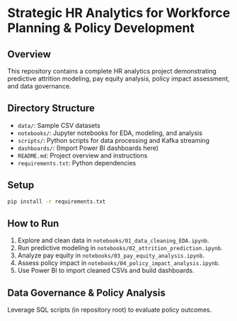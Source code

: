 # Strategic HR Analytics for Workforce Planning & Policy Development

## Overview
This repository contains a complete HR analytics project demonstrating predictive attrition modeling, pay equity analysis, policy impact assessment, and data governance.

## Directory Structure
- `data/`: Sample CSV datasets
- `notebooks/`: Jupyter notebooks for EDA, modeling, and analysis
- `scripts/`: Python scripts for data processing and Kafka streaming
- `dashboards/`: (Import Power BI dashboards here)
- `README.md`: Project overview and instructions
- `requirements.txt`: Python dependencies

## Setup
```bash
pip install -r requirements.txt
```

## How to Run
1. Explore and clean data in `notebooks/01_data_cleaning_EDA.ipynb`.
2. Run predictive modeling in `notebooks/02_attrition_prediction.ipynb`.
3. Analyze pay equity in `notebooks/03_pay_equity_analysis.ipynb`.
4. Assess policy impact in `notebooks/04_policy_impact_analysis.ipynb`.
5. Use Power BI to import cleaned CSVs and build dashboards.

## Data Governance & Policy Analysis
Leverage SQL scripts (in repository root) to evaluate policy outcomes.

